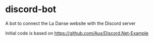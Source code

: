 # discord-bot
A bot to connect the La Danse website with the Discord server

Initial code is based on https://github.com/Aux/Discord.Net-Example
